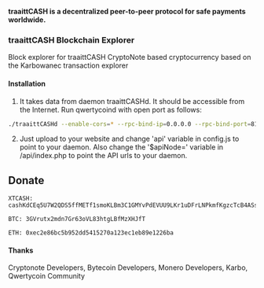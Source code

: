 

**traaittCASH is a decentralized peer-to-peer protocol for safe payments worldwide.**

### traaittCASH Blockchain Explorer

Block explorer for traaittCASH CryptoNote based cryptocurrency based on the Karbowanec transaction explorer

#### Installation

1) It takes data from daemon traaittCASHd. It should be accessible from the Internet. Run qwertycoind with open port as follows:
```bash
./traaittCASHd --enable-cors=* --rpc-bind-ip=0.0.0.0 --rpc-bind-port=8197
```
2) Just upload to your website and change 'api' variable in config.js to point to your daemon. Also change the '$apiNode=' variable in /api/index.php to point the API urls to your daemon.

## Donate

```
XTCASH: cashKdCEq5U7W2QDS5ffMETf1smoKLBm3C1GMYvPdEVUU9LKr1uDFrLNPkmfKgzcTcB4ASsypziCeVQ5iqkzC7fZ1pDDLSxgZF
```
```
BTC: 3GVrutx2mdn7Gr63oVL83htgLBfMzXHJfT
```
```
ETH: 0xec2e86bc5b952dd5415270a123ec1eb89e1226ba
```

#### Thanks

Cryptonote Developers, Bytecoin Developers, Monero Developers, Karbo, Qwertycoin Community
